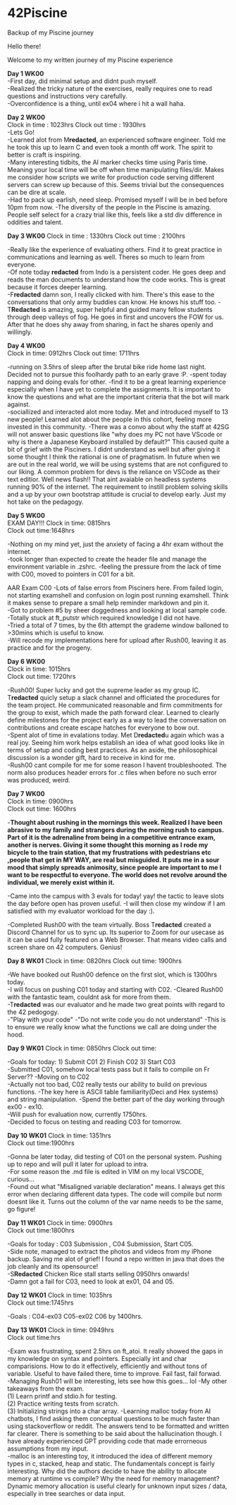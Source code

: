 # 42Piscine
Backup of my Piscine journey

Hello there!

Welcome to my written journey of my Piscine experience

**Day 1 WK00**  
-First day, did minimal setup and didnt push myself.    
-Realized the tricky nature of the exercises, really requires one to read questions and instructions very carefully.    
-Overconfidence is a thing, until ex04 where i hit a wall haha.     


**Day 2 WK00**  
Clock in time : 1023hrs 
Clock out time : 1930hrs    
-Lets Go!   
-Learned alot from M**redacted**, an experienced software engineer. Told me he took this up to learn C and even took a month off work. The spirit to better is craft is inspiring.  
-Many interesting tidbits, the AI marker checks time using Paris time. Meaning your local time will be off when time manipulating files/dir. Makes me consider how scripts we write for production code serving different servers can screw up because of this. Seems trivial but the consequences can be dire at scale.    
-Had to pack up earlish, need sleep. Promised myself I will be in bed before 10pm from now. 
-The diversity of the people in the Piscine is amazing. People self select for a crazy trial like this, feels like a std div difference in oddities and talent.     

**Day 3 WK00** 
Clock in time : 1330hrs 
Clock out time : 2100hrs    

-Really like the experience of evaluating others. Find it to great practice in communications and learning as well. Theres so much to learn from everyone.  
-Of note today **redacted** from Indo is a persistent coder. He goes deep and reads the man documents to understand how the code works. This is great because it forces deeper learning.    
-F**redacted** damn son, I really clicked with him. There's this ease to the conversations that only army buddies can know. He knows his stuff too. 
-T**Redacted** is amazing, super helpful and guided many fellow students through deep valleys of fog. He goes in first and uncovers the FOW for us. After that he does shy away from sharing, in fact he shares openly and willingly.   

**Day 4 WK00**  
Clock in time: 0912hrs 
Clock out time: 1711hrs

-running on 3.5hrs of sleep after the brutal bike ride home last night. Decided not to pursue this foolhardy path to an early grave :P. 
-spent today napping and doing evals for other. 
-find it to be a great learning experience especially when I have yet to complete the assignments. It is important to know the questions and what are the important criteria that the bot will mark against.    
-sociallized and interacted alot more today. Met and introduced myself to 13 new people! Learned alot about the people in this cohort, feeling more invested in this community. 
-There was a convo about why the staff at 42SG will not answer basic questions like "why does my PC not have VScode or why is there a Japanese Keyboard installed by default?" This caused quite a bit of grief with the Pisciners. I didnt understand as well but after giving it some thought I think the rational is one of pragmatism. In future when we are out in the real world, we will be using systems that are not configured to our liking. A common problem for devs is the reliance on VSCode as their text editior. Well news flash!! That aint avaiable on headless systems running 90% of the internet. The requirement to instill problem solving skills and a up by your own bootstrap attitude is crucial to develop early. Just my hot take on the pedagogy.   

**Day 5 WK00**  
EXAM DAY!!!
Clock in time: 0815hrs  
Clock out time:1648hrs  

-Nothing on my mind yet, just the anxiety of facing a 4hr exam without the internet.    
-took longer than expected to create the header file and manage the environment variable in .zshrc. 
-feeling the pressure from the lack of time with C00, moved to pointers in C01 for a bit.   

AAR Exam C00
-Lots of false errors from Pisciners here. From failed login, not starting examshell and confusion on login post running examshell. Think it makes sense to prepare a small help reminder markdown and pin it.  
-Got to problem #5 by sheer doggedness and looking at local sample code.    
-Totally stuck at ft_putstr which required knowledge I did not have.    
-Tried a total of 7 times, by the 6th attempt the grademe window balloned to >30mins which is useful to know.   
-Will recode my implementations here for upload after Rush00, leaving it as practice and for the progeny.   

**Day 6 WK00**  
Clock in time: 1015hrs  
Clock out time: 1720hrs 

-Rush00! Super lucky and got the supreme leader as my group IC. T**redacted** quicly setup a slack channel and officiated the procedures for the team project. He communicated reasonable and firm commitments for the group to exist, which made the path forward clear. Learned to clearly define milestones for the project early as a way to lead the conversation on contributions and create escape hatches for everyone to bow out.  
-Spent alot of time in evalations today. Met D**redacted**u again which was a real joy. Seeing him work helps establish an idea of what good looks like in terms of setup and coding best practices. As an aside, the philosophical discussion is a wonder gift, hard to receive in kind for me.    
-Rush00 cant compile for me for some reason I havent troubleshooted. The norm also produces header errors for .c files when before no such error was produced, weird.   

**Day 7 WK00**  
Clock in time: 0900hrs  
Clock out time: 1600hrs 

-**Thought about rushing in the mornings this week. Realized I have been abrasive to my family and strangers during the morning rush to campus. Part of it is the adrenaline from being in a competitive entrance exam, another is nerves. Giving it some thought this morning as I rode my bicycle to the train station, that my frustrations with pedestrians etc ,people that get in MY WAY, are real but misguided. It puts me in a sour mood that simply spreads animosity, since people are important to me I want to be respectful to everyone. The world does not revolve around the individual, we merely exist within it.**   

-Came into the campus with 3 evals for today! yay! the tactic to leave slots the day before open has proven useful. 
-I will then close my window if I am satisfied with my evaluator workload for the day :).   

-Completed Rush00 with the team virtually. Boss T**redacted** created a Discord Channel for us to sync up. Its superior to Zoom for our usecase as it can be used fully featured on a Web Browser. That means video calls and screen share on 42 computers. Genius!    

**Day 8 WK01** 
Clock in time: 0820hrs 
Clock out time: 1900hrs    

-We have booked out Rush00 defence on the first slot, which is 1300hrs today.  
-I will focus on pushing C01 today and starting with C02. 
-Cleared Rush00 with the fantastic team, couldnt ask for more from them.   
-T**redacted** was our evaluator and he made two great points with regard to the 42 pedogogy.  
-"Play with your code" 
-"Do not write code you do not understand" 
-This is to ensure we really know what the functions we call are doing under the hood. 

**Day 9 WK01** 
Clock in time: 0850hrs 
Clock out time:    

-Goals for today: 1) Submit C01 2) Finish C02 3) Start C03  
-Submitted C01, somehow local tests pass but it fails to compile on Fr Server?? 
-Moving on to C02   
-Actually not too bad, C02 really tests our ability to build on previous functions. 
-The key here is ASCII table familiarity(Deci and Hex systems) and string manipulation. 
-Spend the better part of the day working through ex00 - ex10.  
-Will push for evaluation now, currently 1750hrs.  
-Decided to focus on testing and reading C03 for tomorrow.    

**Day 10 WK01** 
Clock in time: 1351hrs   
Clock out time:1900hrs 

-Gonna be later today, did testing of C01 on the personal system. Pushing up to repo and will pull it later for upload to
intra.   
-For some reason the .md file is edited in VIM on my local VSCODE, curious...  
-Found out what "Misaligned variable declaration" means. I always get this error when declaring different data types. The code will compile but norm doesnt like it. Turns out the column of the var name needs to be the same, go figure! 

**Day 11 WK01** 
Clock in time: 0900hrs   
Clock out time:1800hrs  

-Goals for today : C03 Submission , C04 Submission, Start C05.  
-Side note, managed to extract the photos and videos from my iPhone backup. Saving me alot of grief! I found a repo written in java that does the job cleanly and its opensource!   
-S**Redacted** Chicken Rice stall starts selling 0950hrs onwards!   
-Damn got a fail for C03, need to look at ex01, 04 and 05.  

**Day 12 WK01** 
Clock in time: 1035hrs   
Clock out time:1745hrs  

-Goals : C04-ex03 C05-ex02 C06 by 1400hrs.     

**Day 13 WK01** 
Clock in time: 0949hrs   
Clock out time:hrs  

-Exam was frustrating, spent 2.5hrs on ft_atoi. It really showed the gaps in my knowledge on syntax and pointers. Especially int and char comparisions. How to do it effectively, efficiently and without tons of variable. Useful to have failed there, time to improve. Fail fast, fail forwad.   
-Managing Rush01 will be interesting, lets see how this goes... lol 
-My other takeaways from the exam.  
(1) Learn printf and stdio.h for testing.   
(2) Practice writing tests from scratch.    
(3) Initializing strings into a char array. 
-Learning malloc today from AI chatbots, I find asking them conceptual questions to be much faster than using stackoverflow or reddit.  The answers tend to be formatted and written far clearer. There is something to be said about the hallucination though. I have already experienced GPT providing code that made errorneous assumptions from my input.   
-malloc is an interesting toy, it introduced the idea of different memory types in c, stacked, heap and static. The fundamentals concept is fairly interesting. Why did the authors decide to have the ability to allocate memory at runtime vs compile? Why the need for memory management? Dynamic memory allocation is useful clearly for unknown input sizes / data, especially in tree searches or data input. 
